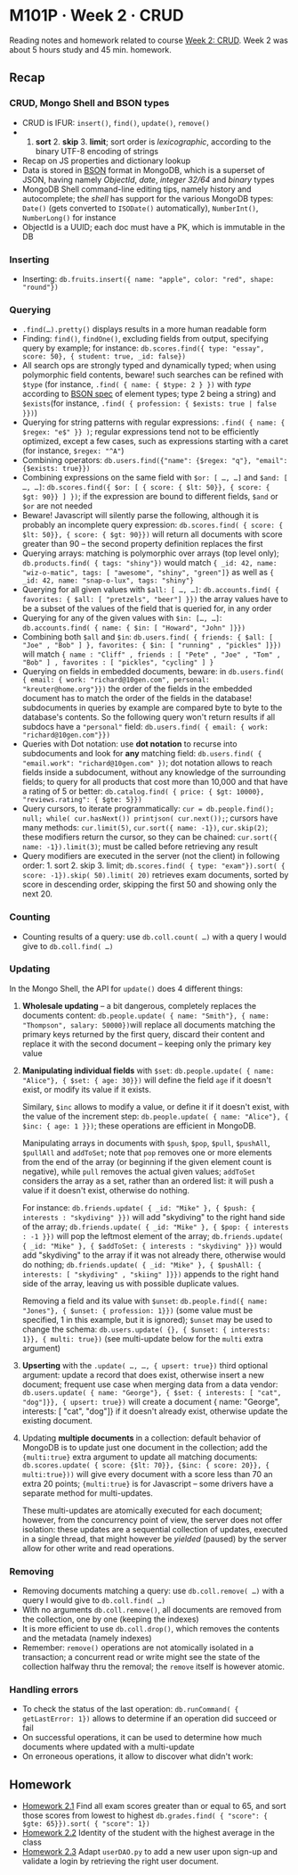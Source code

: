 # M101P · Week 2 · CRUD

Reading notes and homework related to course [Week 2: CRUD](https://education.mongodb.com/courses/10gen/M101P/2014_February/courseware/Week_2_CRUD/). Week 2 was about 5 hours study and 45 min. homework.

## Recap

### CRUD, Mongo Shell and BSON types

* CRUD is IFUR: `insert()`, `find()`, `update()`, `remove()`
* 1. **sort** 2. **skip** 3. **limit**; sort order is _lexicographic_, according to the binary UTF-8 encoding of strings
* Recap on JS properties and dictionary lookup
* Data is stored in [BSON](http://bsonspec.org) format in MongoDB, which is a superset of JSON, having namely _ObjectId_, _date_, _integer 32/64_ and _binary_ types
* MongoDB Shell command-line editing tips, namely history and autocomplete; the _shell_ has support for the various MongoDB types: `Date()` (gets converted to `ISODate()` automatically), `NumberInt()`, `NumberLong()` for instance
* ObjectId is a UUID; each doc must have a PK, which is immutable in the DB

### Inserting

* Inserting: `db.fruits.insert({ name: "apple", color: "red", shape: "round"})`

### Querying

* `.find(…).pretty()` displays results in a more human readable form
* Finding: `find()`, `findOne()`, excluding fields from output, specifying query by example; for instance: `db.scores.find({ type: "essay", score: 50}, { student: true, _id: false})`
* All search ops are strongly typed and dynamically typed; when using polymorphic field contents, beware! such searches can be refined with `$type` (for instance, `.find( { name: { $type: 2 } })` with _type_ according to [BSON spec](http://bsonspec.org/#/specification) of element types; type 2 being a string) and `$exists`(for instance, `.find( { profession: { $exists: true | false }})`)
* Querying for string patterns with regular expressions: `.find( { name: { $regex: "e$" }} )`; regular expressions tend not to be efficiently optimized, except a few cases, such as expressions starting with a caret (for instance, `$regex: "^A"`)
* Combining operators: `db.users.find({"name": {$regex: "q"}, "email": {$exists: true}})`
* Combining expressions on the same field with `$or: [ …, …]` and `$and: [ …, …]`: `db.scores.find({ $or: [ { score: { $lt: 50}}, { score: { $gt: 90}} ] })`; if the expression are bound to different fields, `$and` or `$or` are not needed
* Beware! Javascript will silently parse the following, although it is probably an incomplete query expression: `db.scores.find( { score: { $lt: 50}}, { score: { $gt: 90}})` will return all documents with score greater than 90 – the second property definition replaces the first
* Querying arrays: matching is polymorphic over arrays (top level only); `db.products.find( { tags: "shiny"})` would match `{ _id: 42, name: "wiz-o-matic", tags: [ "awesome", "shiny", "green"]}` as well as `{ _id: 42, name: "snap-o-lux", tags: "shiny"}`
* Querying for all given values with `$all: [ …, …]`: `db.accounts.find( { favorites: { $all: [ "pretzels", "beer"] }})` the array values have to be a subset of the values of the field that is queried for, in any order
* Querying for any of the given values with `$in: […, …]`: `db.accounts.find( { name: { $in: [ "Howard", "John" ]}})`
* Combining both `$all` and `$in`: `db.users.find( { friends: { $all: [ "Joe" , "Bob" ] }, favorites: { $in: [ "running" , "pickles" ]}})` will match `{ name : "Cliff" , friends : [ "Pete" , "Joe" , "Tom" , "Bob" ] , favorites : [ "pickles", "cycling" ] }`
* Querying on fields in embedded documents, beware: in `db.users.find( { email: { work: "richard@10gen.com", personal: "kreuter@home.org"}})` the order of the fields in the embedded document has to match the order of the fields in the database! subdocuments in queries by example are compared byte to byte to the database's contents. So the following query won't return results if all subdocs have a `"personal"` field: ``db.users.find( { email: { work: "richard@10gen.com"}})``
* Queries with Dot notation: use **dot notation** to recurse into subdocuments and look for **any** matching field: `db.users.find( { "email.work": "richard@10gen.com" })`; dot notation allows to reach fields inside a subdocument, without any knowledge of the surrounding fields; to query for all products that cost more than 10,000 and that have a rating of 5 or better: `db.catalog.find( { price: { $gt: 10000}, "reviews.rating": { $gte: 5}})`
* Query cursors, to iterate programmatically: `cur = db.people.find(); null; while( cur.hasNext()) printjson( cur.next());`; cursors have many methods: `cur.limit(5)`, `cur.sort({ name: -1})`, `cur.skip(2)`; these modifiers return the cursor, so they can be chained: `cur.sort({ name: -1}).limit(3)`; must be called before retrieving any result
* Query modifiers are executed in the server (not the client) in following order: 1. sort 2. skip 3. limit; `db.scores.find( { type: "exam"}).sort( { score: -1}).skip( 50).limit( 20)` retrieves exam documents, sorted by score in descending order, skipping the first 50 and showing only the next 20.

### Counting

* Counting results of a query: use `db.coll.count( …)` with a query I would give to `db.coll.find( …)`

### Updating

In the Mongo Shell, the API for `update()` does 4 different things:

1. **Wholesale updating** – a bit dangerous, completely replaces the documents content: `db.people.update( { name: "Smith"}, { name: "Thompson", salary: 50000})`will replace all documents matching the primary keys returned by the first query, discard their content and replace it with the second document – keeping only the primary key value

2. **Manipulating individual fields** with `$set`: `db.people.update( { name: "Alice"}, { $set: { age: 30}})` will define the field `age` if it doesn't exist, or modify its value if it exists.

   Similary, `$inc` allows to modify a value, or define it if it doesn't exist, with the value of the increment step: `db.people.update( { name: "Alice"}, { $inc: { age: 1 }})`; these operations are efficient in MongoDB.

   Manipulating arrays in documents with `$push`, `$pop`, `$pull`, `$pushAll`, `$pullAll` and `addToSet`; note that `pop` removes one or more elements from the end of the array (or beginning if the given element count is negative), while `pull` removes the actual given values; `addToSet` considers the array as a set, rather than an ordered list: it will push a value if it doesn't exist, otherwise do nothing.
   
   For instance: `db.friends.update( { _id: "Mike" }, { $push: { interests : "skydiving" }})` will add "skydiving" to the right hand side of the array; 
`db.friends.update( { _id: "Mike" }, { $pop: { interests : -1 }})` will pop the leftmost element of the array; 
`db.friends.update( { _id: "Mike" }, { $addToSet: { interests : "skydiving" }})` would add "skydiving" to the array if it was not already there, otherwise would do nothing;
`db.friends.update( { _id: "Mike" }, { $pushAll: { interests: [ "skydiving" , "skiing" ]}})` appends to the right hand side of the array, leaving us with possible duplicate values.

   Removing a field and its value with `$unset`: `db.people.find({ name: "Jones"}, { $unset: { profession: 1}})` (some value must be specified, 1 in this example, but it is ignored); `$unset` may be used to change the schema: `db.users.update( {}, { $unset: { interests: 1}}, { multi: true})` (see multi-update below for the `multi` extra argument)

3. **Upserting** with the `.update( …, …, { upsert: true})` third optional argument: update a record that does exist, otherwise insert a new document; frequent use case when merging data from a data vendor: `db.users.update( { name: "George"}, { $set: { interests: [ "cat", "dog"]}}, { upsert: true})` will create a document { name: "George", interests: [ "cat", "dog"]} if it doesn't already exist, otherwise update the existing document.

4. Updating **multiple documents** in a collection: default behavior of MongoDB is to update just one document in the collection; add the `{multi:true}` extra argument to update all matching documents: `db.scores.update( { score: {$lt: 70}}, {$inc: { score: 20}}, { multi:true}))` will give every document with a score less than 70 an extra 20 points; `{multi:true}` is for Javascript – some drivers have a separate method for multi-updates.

   These multi-updates are atomically executed for each document; however, from the concurrency point of view, the server does not offer isolation: these updates are a sequential collection of updates, executed in a single thread, that might however be _yielded_ (paused) by the server allow for other write and read operations.

### Removing

* Removing documents matching a query: use `db.coll.remove( …)` with a query I would give to `db.coll.find( …)`
* With no arguments `db.coll.remove()`, all documents are removed from the collection, one by one (keeping the indexes)
* It is more efficient to use `db.coll.drop()`, which removes the contents and the metadata (namely indexes)
* Remember: `remove()` operations are not atomically isolated in a transaction; a concurrent read or write might see the state of the collection halfway thru the removal; the `remove` itself is however atomic. 

### Handling errors

* To check the status of the last operation: `db.runCommand( { getLastError: 1})` allows to determine if an operation did succeed or fail
* On successful operations, it can be used to determine how much documents where updated with a multi-update
* On erroneous operations, it allow to discover what didn't work:

## Homework

* [Homework 2.1](hw2-1-answer.md) Find all exam scores greater than or equal to 65, and sort those scores from lowest to highest  `db.grades.find( { "score": { $gte: 65}}).sort( { "score": 1})`
* [Homework 2.2](hw2-2-answer.md) Identity of the student with the highest average in the class
* [Homework 2.3](hw2-3-answer.md) Adapt `userDAO.py` to add a new user upon sign-up and validate a login by retrieving the right user document.
